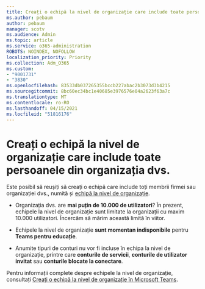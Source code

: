```yaml
---
title: Creați o echipă la nivel de organizație care include toate persoanele din organizația dvs.
ms.author: pebaum
author: pebaum
manager: scotv
ms.audience: Admin
ms.topic: article
ms.service: o365-administration
ROBOTS: NOINDEX, NOFOLLOW
localization_priority: Priority
ms.collection: Adm_O365
ms.custom:
- "9001731"
- "3830"
ms.openlocfilehash: 83533db037265355bccb227abac2b3073d3b4215
ms.sourcegitcommit: 8bc60ec34bc1e40685e3976576e04a2623f63a7c
ms.translationtype: MT
ms.contentlocale: ro-RO
ms.lasthandoff: 04/15/2021
ms.locfileid: "51816176"
---
```

# <a name="create-an-org-wide-team-that-includes-everyone-in-your-organization"></a>Creați o echipă la nivel de organizație care include toate persoanele din organizația dvs.

Este posibil să reușiți să creați o echipă care include toți membrii firmei sau organizației dvs., numită și [echipă la nivel de organizație](https://docs.microsoft.com/microsoftteams/create-an-org-wide-team).

- Organizația dvs. are **mai puțin de 10.000 de utilizatori**? În prezent, echipele la nivel de organizație sunt limitate la organizații cu maxim 10.000 utilizatori. Încercăm să mărim această limită în viitor.

- Echipele la nivel de organizație **sunt momentan indisponibile** pentru **Teams pentru educație**.

- Anumite tipuri de conturi nu vor fi incluse în echipa la nivel de organizație, printre care **conturile de servicii**, **conturile de utilizator invitat** sau **conturile blocate la conectare**.

Pentru informații complete despre echipele la nivel de organizație, consultați [Creați o echipă la nivel de organizație în Microsoft Teams](https://docs.microsoft.com/microsoftteams/create-an-org-wide-team). 

